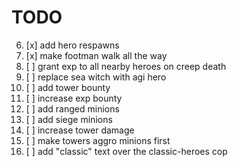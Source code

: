 # TODO

6. [x] add hero respawns
8. [x] make footman walk all the way
9. [ ] grant exp to all nearby heroes on creep death
12. [ ] replace sea witch with agi hero
13. [ ] add tower bounty
14. [ ] increase exp bounty
15. [ ] add ranged minions
16. [ ] add siege minions
17. [ ] increase tower damage
18. [ ] make towers aggro minions first
19. [ ] add "classic" text over the classic-heroes cop
